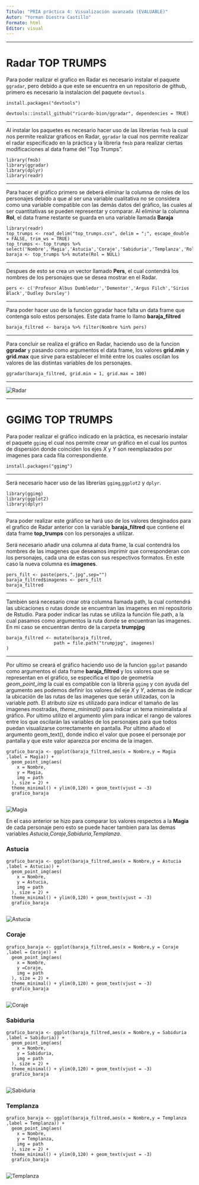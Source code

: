 ```yaml
---
Titulo: "PRIA práctica 4: Visualización avanzada (EVALUABLE)"
Autor: "Yorman Diestra Castillo"
Formato: html
Editor: visual
---
```


------------------------------------------------------------------------

# Radar TOP TRUMPS

Para poder realizar el grafico en Radar es necesario instalar el paquete `ggradar`, pero debido a que este se encuentra en un repositorio de github, primero es necesario la instalacion del paquete `devtools`

`install.packages("devtools")`

`devtools::install_github("ricardo-bion/ggradar", dependencies = TRUE)`

------------------------------------------------------------------------

Al instalar los paquetes es necesario hacer uso de las librerias `fmsb` la cual nos permite realizar graficos en Radar, `ggradar` la cual nos permite realizar el radar especificado en la práctica y la librerìa `fmsb` para realizar ciertas modificaciones al data frame del "Top Trumps".

```{r, message=FALSE}
library(fmsb)
library(ggradar)
library(dplyr)
library(readr)
```

------------------------------------------------------------------------

Para hacer el gráfico primero se deberá eliminar la columna de roles de los personajes debido a que al ser una variable cualitativa no se considera como una variable compatible con las demás datos del gráfico, las cuales al ser cuantitativas se pueden representar y comparar. Al eliminar la columna **Rol**, el data frame restante se guarda en una variable llamada **Baraja**

```{r}
library(readr)
top_trumps <- read_delim("top_trumps.csv", delim = ";", escape_double = FALSE, trim_ws = TRUE)
top_trumps <- top_trumps %>% select('Nombre','Magia','Astucia','Coraje','Sabiduria','Templanza','Rol')
baraja <- top_trumps %>% mutate(Rol = NULL)
```

------------------------------------------------------------------------

Despues de esto se crea un vector llamado **Pers**, el cual contendrá los nombres de los personajes que se desea mostrar en el Radar.

```{r}
pers <- c('Profesor Albus Dumbledor','Dementor','Argus Filch','Sirius Black','Dudley Dursley')
```

------------------------------------------------------------------------

Para poder hacer uso de la funcion ggradar hace falta un data frame que contenga solo estos personajes. Este data frame lo llamo **baraja_filtred**

```{r}
baraja_filtred <- baraja %>% filter(Nombre %in% pers)
```

------------------------------------------------------------------------

Para concluir se realiza el gráfico en Radar, haciendo uso de la funcion **ggradar** y pasando como argumentos el data frame, los valores **grid.min** y **grid.max** que sirve para establecer el lmité entre los cuales oscilan los valores de las distintas variables de los personajes.

```{r}
ggradar(baraja_filtred, grid.min = 1, grid.max = 100)
```

------------------------------------------------------------------------

![Radar](https://github.com/Yorman76/Proyecto/assets/150928664/967e636f-d039-4ddd-a99f-7d92f53e83dd)

------------------------------------------------------------------------

# GGIMG TOP TRUMPS

Para poder realizar el gráfico indicado en la práctica, es necesario instalar el paquete `ggimg` el cual nos permite crear un gráfico en el cual los puntos de dispersión donde coinciden los ejes *X* y *Y* son reemplazados por imagenes para cada fila correspondiente.

`install.packages("ggimg")`

------------------------------------------------------------------------

Será necesario hacer uso de las librerias `ggimg`,`ggplot2` y `dplyr`.

```{r}
library(ggimg)
library(ggplot2)
library(dplyr)
```

------------------------------------------------------------------------

Para poder realizar este gráfico se hará uso de los valores desginados para el grafico de Radar anterior con la variable **baraja_filtred** que contiene el data frame **top_trumps** con los personajes a utilizar.

Será necesario añadir una columna al data frame, la cual contendrá los nombres de las imagenes que deseamos imprimir que corresponderan con los personajes, cada una de estas con sus respectivos formatos. En este caso la nueva columna es **imagenes**.

```{r}
pers_filt <- paste(pers,".jpg",sep="")
baraja_filtred$imagenes <- pers_filt
baraja_filtred
```

------------------------------------------------------------------------

También será necesario crear otra columna llamada path, la cual contendrá las ubicaciones o rutas donde se encuentran las imagenes en mi repositorio de Rstudio. Para poder indicar las rutas se utiliza la función file.path, a la cual pasamos como argumentos la ruta donde se encuentran las imagenes. En mi caso se encuentran dentro de la carpeta **trumpjpg**

```{r}
baraja_filtred <- mutate(baraja_filtred,
                  path = file.path("trumpjpg", imagenes)
)
```

------------------------------------------------------------------------

Por ultimo se creará el gráfico haciendo uso de la funcion `ggplot` pasando como argumentos el data frame **baraja_filtred** y los valores que se representan en el gráfico, se especifica el tipo de geometría *geom_point_img* la cual es compatible con la libreria `ggimg` y con ayuda del argumento aes podemos definir los valores del eje *X* y *Y*, ademas de indicar la ubicación de las rutas de las imagenes que serán utilizadas, con la variable *path*. El atributo *size* es utilizado para indicar el tamaño de las imagenes mostradas, *theme_minimal()* para indicar un tema minimalista al gráfico. Por ultimo utilizo el argumento ylim para indicar el rango de valores entre los que oscilarán las variables de los personajes para que todos puedan visualizarse correctamente en pantalla. Por ultimo añado el argumento geom_text(), donde indico el valor que posee el personaje por pantalla y que este valor aparezca por encima de la imagen.

```{r}
grafico_baraja <- ggplot(baraja_filtred,aes(x = Nombre,y = Magia ,label = Magia)) +
  geom_point_img(aes(
    x = Nombre,
    y = Magia,
    img = path
  ), size = 2) +
  theme_minimal() + ylim(0,120) + geom_text(vjust = -3)
  grafico_baraja
  
```
![Magia](https://github.com/Yorman76/Proyecto/assets/150928664/9051035b-bd15-4694-b50b-eee8fa406929)

En el caso anterior se hizo para comparar los valores respectos a la **Magia** de cada personaje pero esto se puede hacer tambien para las demas variables *Astucia*,*Coraje*,*Sabiduria*,*Templanza*.

### Astucia

```{r}
grafico_baraja <- ggplot(baraja_filtred,aes(x = Nombre,y = Astucia ,label = Astucia)) +
  geom_point_img(aes(
    x = Nombre,
    y = Astucia,
    img = path
  ), size = 2) +
  theme_minimal() + ylim(0,120) + geom_text(vjust = -3)
  grafico_baraja
  
```
![Astucia](https://github.com/Yorman76/Proyecto/assets/150928664/aeacbc2c-bb49-4efb-9213-b2d161d9ad7c)

### Coraje

```{r}
grafico_baraja <- ggplot(baraja_filtred,aes(x = Nombre,y = Coraje ,label = Coraje)) +
  geom_point_img(aes(
    x = Nombre,
    y =Coraje,
    img = path
  ), size = 2) +
  theme_minimal() + ylim(0,120) + geom_text(vjust = -3)
  grafico_baraja
  
```
![Coraje](https://github.com/Yorman76/Proyecto/assets/150928664/26262233-0489-4ce6-8ed3-1e6c3855c72a)

### Sabiduria

```{r}
grafico_baraja <- ggplot(baraja_filtred,aes(x = Nombre,y = Sabiduria ,label = Sabiduria)) +
  geom_point_img(aes(
    x = Nombre,
    y = Sabiduria,
    img = path
  ), size = 2) +
  theme_minimal() + ylim(0,120) + geom_text(vjust = -3)
  grafico_baraja
  
```
![Sabiduria](https://github.com/Yorman76/Proyecto/assets/150928664/e0e0aa36-4f6d-46f1-9567-7644a6bb373b)

### Templanza

```{r}
grafico_baraja <- ggplot(baraja_filtred,aes(x = Nombre,y = Templanza ,label = Templanza)) +
  geom_point_img(aes(
    x = Nombre,
    y = Templanza,
    img = path
  ), size = 2) +
  theme_minimal() + ylim(0,120) + geom_text(vjust = -3)
  grafico_baraja
  
```
![Templanza](https://github.com/Yorman76/Proyecto/assets/150928664/ece14a83-ff65-4773-b521-78b144867a06)


